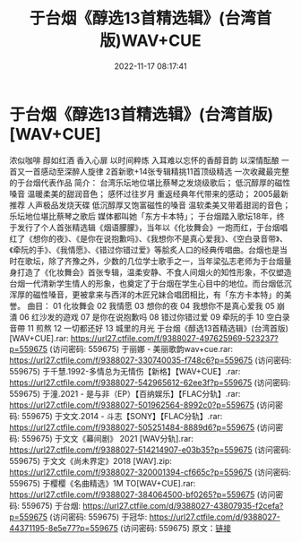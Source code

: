 ﻿---
title: 于台烟《醇选13首精选辑》(台湾首版)WAV+CUE
date: 2022-11-17 08:17:41
categories: WAV车载音乐、镜像
tags: 华语中文
---
# 于台烟《醇选13首精选辑》(台湾首版)[WAV+CUE]

浓似咖啡 醇如红酒 香入心扉
以时间粹炼 入耳难以忘怀的香醇音韵
以深情酝酿 一首又一首感动至深醉人旋律
2首新歌+14张专辑精挑11首顶级精选
一次收藏最完整的于台烟代表作品
简介：
台湾乐坛地位堪比蔡琴之发烧级歌后； 低沉醇厚的磁性嗓音 温暖柔美的甜润音色； 感怀过往岁月 重返经典年代带来的感动；
2005最新推荐 人声极品发烧天碟 低沉醇厚又饱富磁性的嗓音 温软柔美又带着甜润的音色； 乐坛地位堪比蔡琴之歌后
媒体都叫她「东方卡本特」；
于台烟踏入歌坛18年，终于发行了个人首张精选辑《烟语朦朦》，当年以《化妆舞会》一炮而红，于台烟唱红了《想你的夜》、《是你在说抱歉吗》、《我想你不是真心爱我》、《空白录音带》、《牵阮的手》、《我情愿》、《错过你错过爱》等脍炙人口的经典传唱曲。台烟也是当时在歌坛，除了齐豫之外，少数的几位学士歌手之一，当年梁弘志老师为于台烟量身打造了《化妆舞会》首张专辑，温柔安静、不食人间烟火的知性形象，不仅塑造台烟一代清新学生情人的形象，也奠定了于台烟在学生心目中的地位。而台烟低沉浑厚的磁性嗓音，更被拿来与西洋的木匠兄妹合唱团相比，有「东方卡本特」的美誉。
曲目：
01 化妆舞会
02 我情愿
03 想你的夜
04 我想你不是真心爱我
05 崩潰
06 红沙发的遊戏
07 是你在说抱歉吗
08 错过你错过爱
09 牵阮的手
10 空白录音帶
11 煎熬
12 一切都还好
13 城里的月光
于台烟《醇选13首精选辑》(台湾首版)[WAV+CUE].rar: https://url27.ctfile.com/f/9388027-497625969-523237?p=559675
(访问密码: 559675)
于丽娜 - 美丽歌韵wav+cue.rar: https://url27.ctfile.com/f/9388027-330740035-f748c6?p=559675
(访问密码: 559675)
于千慧.1992-多情总为无情伤【新格】【WAV+CUE】.rar: https://url27.ctfile.com/f/9388027-542965612-62ee3f?p=559675
(访问密码: 559675)
于潼.2021 - 是与非（EP）【百纳娱乐】【FLAC分轨】.rar: https://url27.ctfile.com/f/9388027-501962564-8992c0?p=559675
(访问密码: 559675)
于文文.2014 - 斗志【SONY】【FLAC分轨】.rar: https://url27.ctfile.com/f/9388027-505251484-8889d6?p=559675
(访问密码: 559675)
于文文《幕间剧》 2021 [WAV分轨].rar: https://url27.ctfile.com/f/9388027-514214907-e03b35?p=559675
(访问密码: 559675)
于文文《尚未界定》2018 [WAV].zip: https://url27.ctfile.com/f/9388027-320001394-cf665c?p=559675
(访问密码: 559675)
于樱樱《名曲精选》1M TO[WAV+CUE].rar: https://url27.ctfile.com/f/9388027-384064500-bf0265?p=559675
(访问密码: 559675)
于台烟: https://url27.ctfile.com/d/9388027-43807935-f2cefa?p=559675
(访问密码: 559675)
于冠华: https://url27.ctfile.com/d/9388027-44371195-8e5e77?p=559675
(访问密码: 559675)
原文：[链接](https://blog.sina.com.cn/s/blog_1647c7e760103109x.html)